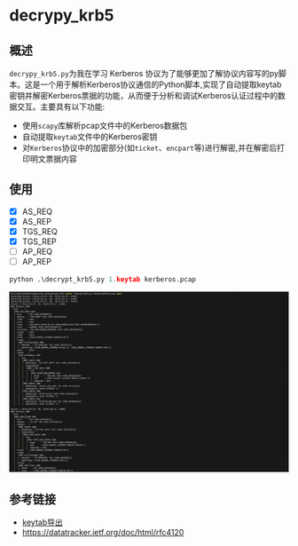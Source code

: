 # decrypy_krb5
## 概述
`decrypy_krb5.py`为我在学习 Kerberos 协议为了能够更加了解协议内容写的py脚本。这是一个用于解析Kerberos协议通信的Python脚本,实现了自动提取keytab密钥并解密Kerberos票据的功能，从而便于分析和调试Kerberos认证过程中的数据交互。主要具有以下功能:
- 使用`scapy`库解析pcap文件中的Kerberos数据包
- 自动提取`keytab`文件中的Kerberos密钥
- 对`Kerberos`协议中的加密部分(如`ticket`、`encpart`等)进行解密,并在解密后打印明文票据内容


## 使用

- [x] AS_REQ
- [x] AS_REP
- [x] TGS_REQ
- [x] TGS_REP
- [ ] AP_REQ
- [ ] AP_REP

```python
python .\decrypt_krb5.py 1.keytab kerberos.pcap
```

<img src="decrypt_krb5.png" style="zoom:50%;" />

## 参考链接
- [keytab导出](https://mp.weixin.qq.com/s?__biz=MzIzMTc1MjExOQ==&mid=2247496781&idx=1&sn=4e7218c3b28c2570ff87fbe3c47aef00)
- https://datatracker.ietf.org/doc/html/rfc4120